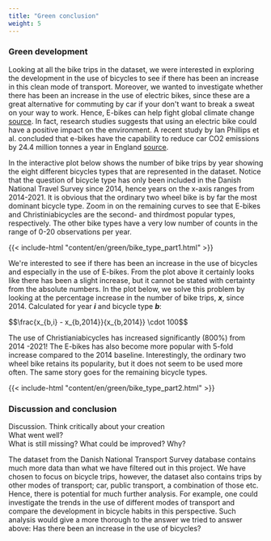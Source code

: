 ```yaml
---
title: "Green conclusion"
weight: 5
---
```

<script type="text/javascript"
  src="https://cdn.mathjax.org/mathjax/latest/MathJax.js?config=TeX-AMS-MML_HTMLorMML">
</script>

### Green development

Looking at all the bike trips in the dataset, we were interested in exploring the development in the use of bicycles to see if there has been an increase in this clean mode of transport. Moreover, we wanted to investigate whether there has been an increase in the use of electric bikes, since these are a great alternative for commuting by car if your don't want to break a sweat on your way to work. Hence, E-bikes can help fight global climate change [source](https://www.cycleguard.co.uk/how-green-are-ebikes). In fact, research studies suggests that using an electric bike could have a positive impact on the environment. A recent study by Ian Phillips et al. concluded that e-bikes have the capability to reduce car CO2 emissions by 24.4 million tonnes a year in England [source](https://www.sciencedirect.com/science/article/pii/S0967070X21003401). 

In the interactive plot below shows the number of bike trips by year showing the eight different bicycles types that are represented in the dataset. Notice that the question of bicycle type has only been included in the Danish National Travel Survey since 2014, hence years on the x-axis ranges from 2014-2021. It is obvious that the ordinary two wheel bike is by far the most dominant bicycle type. Zoom in on the remaining curves to see that E-bikes and Christiniabicycles are the second- and thirdmost popular types, respectively. The other  bike types have a very low number of counts in the range of 0-20 observations per year. 

{{< include-html "content/en/green/bike_type_part1.html" >}}

We're interested to see if there has been an increase in the use of bicycles and especially in the use of E-bikes. From the plot above it certainly looks like there has been a slight increase, but it cannot be stated with certainty from the absolute numbers. In the plot below, we solve this problem by looking at the percentage increase in the number of bike trips, ***x***, since 2014. Calculated for year ***i*** and bicycle type ***b***:

<div>$$\frac{x_{b,i} - x_{b,2014}}{x_{b,2014}} \cdot 100$$</div>

The use of Christianiabicycles has increased significantly (800%) from 2014 -2021! The E-bikes has also become more popular with 5-fold increase compared to the 2014 baseline. Interestingly, the ordinary two wheel bike retains its popularity, but it does not seem to be used more often. The same story goes for the remaining bicycle types.

{{< include-html "content/en/green/bike_type_part2.html" >}}

### Discussion and conclusion

Discussion. Think critically about your creation <br/>
What went well?<br/>
What is still missing? What could be improved? Why?

The dataset from the Danish National Transport Survey database contains much more data than what we have filtered out in this project. We have chosen to focus on bicycle trips, however, the dataset also contains trips by other modes of transport; car, public transport, a combination of those etc. Hence, there is potential for much further analysis. For example, one could investigate the trends in the use of different modes of transport and compare the development in bicycle habits in this perspective. Such analysis would give a more thorough to the answer we tried to answer above: Has there been an increase in the use of bicycles?
